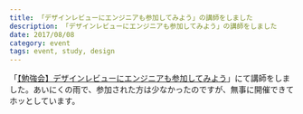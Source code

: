 ```yaml
---
title: 「デザインレビューにエンジニアも参加してみよう」の講師をしました
description: 「デザインレビューにエンジニアも参加してみよう」の講師をしました
date: 2017/08/08
category: event
tags: event, study, design
---
```


「[【勉強会】デザインレビューにエンジニアも参加してみよう](https://supporterzcolab.com/event/110/)」にて講師をしました。あいにくの雨で、参加された方は少なかったのですが、無事に開催できてホッとしています。

<script async class="speakerdeck-embed" data-id="41cacff0a0894678b289eca10f81dc16" data-ratio="1.77777777777778" src="//speakerdeck.com/assets/embed.js"></script>